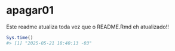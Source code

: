 
<!-- README.md is generated from README.Rmd. Please edit that file -->

# apagar01

Este readme atualiza toda vez que o README.Rmd eh atualizado!!

``` r
Sys.time()
#> [1] "2025-05-21 18:40:13 -03"
```

